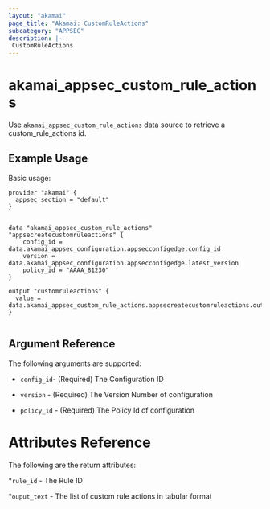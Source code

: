 ```yaml
---
layout: "akamai"
page_title: "Akamai: CustomRuleActions"
subcategory: "APPSEC"
description: |-
 CustomRuleActions
---
```


# akamai_appsec_custom_rule_actions

Use `akamai_appsec_custom_rule_actions` data source to retrieve a custom_rule_actions id.

## Example Usage

Basic usage:

```hcl
provider "akamai" {
  appsec_section = "default"
}


data "akamai_appsec_custom_rule_actions" "appsecreatecustomruleactions" {
    config_id = data.akamai_appsec_configuration.appsecconfigedge.config_id
    version = data.akamai_appsec_configuration.appsecconfigedge.latest_version
    policy_id = "AAAA_81230"
}

output "customruleactions" {
  value = data.akamai_appsec_custom_rule_actions.appsecreatecustomruleactions.output_text
}


```

## Argument Reference

The following arguments are supported:

* `config_id`- (Required) The Configuration ID

* `version` - (Required) The Version Number of configuration

* `policy_id` - (Required) The Policy Id of configuration

# Attributes Reference

The following are the return attributes:

*`rule_id` - The Rule ID

*`ouput_text` - The list of custom rule actions in tabular format

